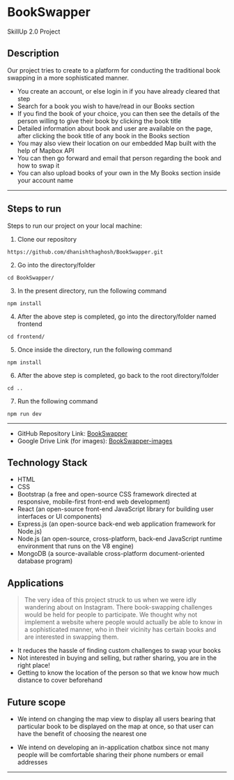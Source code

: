 # BookSwapper
SkillUp 2.0 Project

## Description

Our project tries to create to a platform for conducting the traditional book swapping in a more sophisticated manner.

- You create an account, or else login in if you have already cleared that step
- Search for a book you wish to have/read in our Books section
- If you find the book of your choice, you can then see the details of the person willing to give their book by clicking the book title
- Detailed information about book and user are available on the page, after clicking the book title of any book in the Books section
- You may also view their location on our embedded Map built with the help of Mapbox API
- You can then go forward and email that person regarding the book and how to swap it
- You can also upload books of your own in the My Books section inside your account name 

----

## Steps to run

Steps to run our project on your local machine:
1. Clone our repository
````
https://github.com/dhanishthaghosh/BookSwapper.git
````

2. Go into the directory/folder
````
cd BookSwapper/
````

3. In the present directory, run the following command
````
npm install
````

4. After the above step is completed, go into the directory/folder named frontend
````
cd frontend/
````

5. Once inside the directory, run the following command
````
npm install
````

6. After the above step is completed, go back to the root directory/folder
````
cd ..
````

7. Run the following command 
````
npm run dev
````

----

- GitHub Repository Link: [BookSwapper](https://github.com/dhanishthaghosh/BookSwapper)
- Google Drive Link (for images): [BookSwapper-images](https://drive.google.com/drive/folders/1ML3VXxbuGjcQH0yNg1UcC3IQ5GWcv8Eo?usp=sharing) 


## Technology Stack
- HTML
- CSS
- Bootstrap (a free and open-source CSS framework directed at responsive, mobile-first front-end web development)
- React (an open-source front-end JavaScript library for building user interfaces or UI components)
- Express.js (an open-source back-end web application framework for Node.js)
- Node.js (an open-source, cross-platform, back-end JavaScript runtime environment that runs on the V8 engine)
- MongoDB (a source-available cross-platform document-oriented database program)

## Applications
> The very idea of this project struck to us when we were idly wandering about on Instagram. There book-swapping challenges would be held for people to participate. We thought why not implement a website where people would actually be able to know in a sophisticated manner, who in their vicinity has certain books and are interested in swapping them.

- It reduces the hassle of finding custom challenges to swap your books
- Not interested in buying and selling, but rather sharing, you are in the right place!
- Getting to know the location of the person so that we know how much distance to cover beforehand


## Future scope

- We intend on changing the map view to display all users bearing that particular book to be displayed on the map at once, so that user can have the benefit of choosing the nearest one

- We intend on developing an in-application chatbox since not many people will be comfortable sharing their phone numbers or email addresses

----


